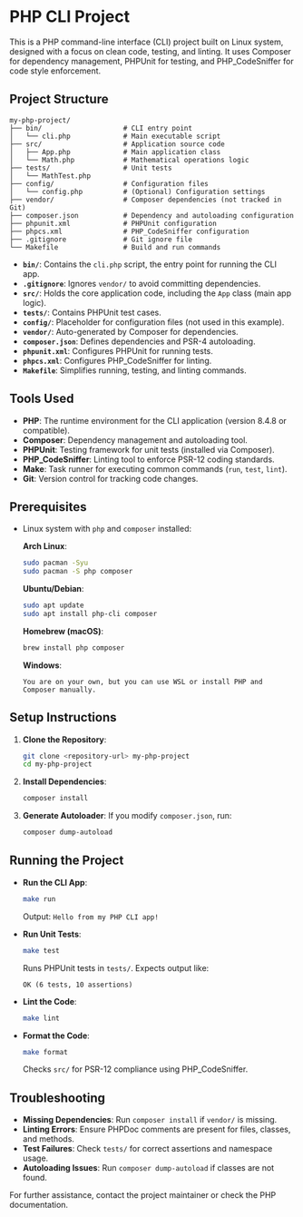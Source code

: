 # PHP CLI Project

This is a PHP command-line interface (CLI) project built on Linux system, designed with a focus on clean code, testing, and linting. It uses Composer for dependency management, PHPUnit for testing, and PHP_CodeSniffer for code style enforcement.

## Project Structure

```
my-php-project/
├── bin/                    # CLI entry point
│   └── cli.php             # Main executable script
├── src/                    # Application source code
│   ├── App.php             # Main application class
│   └── Math.php            # Mathematical operations logic
├── tests/                  # Unit tests
│   └── MathTest.php
├── config/                 # Configuration files
│   └── config.php          # (Optional) Configuration settings
├── vendor/                 # Composer dependencies (not tracked in Git)
├── composer.json           # Dependency and autoloading configuration
├── phpunit.xml             # PHPUnit configuration
├── phpcs.xml               # PHP_CodeSniffer configuration
├── .gitignore              # Git ignore file
└── Makefile                # Build and run commands
```

- **`bin/`**: Contains the `cli.php` script, the entry point for running the CLI app.
- **`.gitignore`**: Ignores `vendor/` to avoid committing dependencies.
- **`src/`**: Holds the core application code, including the `App` class (main app logic).
- **`tests/`**: Contains PHPUnit test cases.
- **`config/`**: Placeholder for configuration files (not used in this example).
- **`vendor/`**: Auto-generated by Composer for dependencies.
- **`composer.json`**: Defines dependencies and PSR-4 autoloading.
- **`phpunit.xml`**: Configures PHPUnit for running tests.
- **`phpcs.xml`**: Configures PHP_CodeSniffer for linting.
- **`Makefile`**: Simplifies running, testing, and linting commands.

## Tools Used

- **PHP**: The runtime environment for the CLI application (version 8.4.8 or compatible).
- **Composer**: Dependency management and autoloading tool.
- **PHPUnit**: Testing framework for unit tests (installed via Composer).
- **PHP_CodeSniffer**: Linting tool to enforce PSR-12 coding standards.
- **Make**: Task runner for executing common commands (`run`, `test`, `lint`).
- **Git**: Version control for tracking code changes.

## Prerequisites

- Linux system with `php` and `composer` installed:

  **Arch Linux**:
  ```bash
  sudo pacman -Syu
  sudo pacman -S php composer
  ```
  
  **Ubuntu/Debian**:
  ```bash
  sudo apt update
  sudo apt install php-cli composer
  ```

  **Homebrew (macOS)**:
  ```bash
  brew install php composer
  ```

  **Windows**:
  ```
  You are on your own, but you can use WSL or install PHP and Composer manually.
  ```

## Setup Instructions

1. **Clone the Repository**:
   ```bash
   git clone <repository-url> my-php-project
   cd my-php-project
   ```

2. **Install Dependencies**:
   ```bash
   composer install
   ```

3. **Generate Autoloader**:
   If you modify `composer.json`, run:
   ```bash
   composer dump-autoload
   ```

## Running the Project

- **Run the CLI App**:
  ```bash
  make run
  ```
  Output: `Hello from my PHP CLI app!`

- **Run Unit Tests**:
  ```bash
  make test
  ```
  Runs PHPUnit tests in `tests/`. Expects output like:
  ```
  OK (6 tests, 10 assertions)
  ```

- **Lint the Code**:
  ```bash
  make lint
  ```

- **Format the Code**:
  ```bash
  make format
  ```

  Checks `src/` for PSR-12 compliance using PHP_CodeSniffer.

## Troubleshooting

- **Missing Dependencies**: Run `composer install` if `vendor/` is missing.
- **Linting Errors**: Ensure PHPDoc comments are present for files, classes, and methods.
- **Test Failures**: Check `tests/` for correct assertions and namespace usage.
- **Autoloading Issues**: Run `composer dump-autoload` if classes are not found.

For further assistance, contact the project maintainer or check the PHP documentation.
